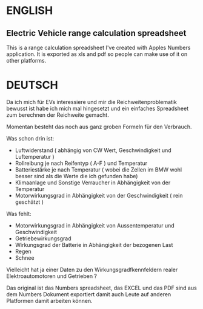 ENGLISH
=======

Electric Vehicle range calculation spreadsheet
----------------------------------------------

This is a range calculation spreadsheet I've created with Apples Numbers application.
It is exported as xls and pdf so people can make use of it on other platforms.

DEUTSCH
=======

Da ich mich für EVs interessiere und mir die Reichweitenproblematik bewusst ist habe ich mich mal hingesetzt und ein einfaches Spreadsheet zum berechnen der Reichweite gemacht.

Momentan besteht das noch aus ganz groben Formeln für den Verbrauch.

Was schon drin ist:

- Luftwiderstand ( abhängig von CW Wert, Geschwindigkeit und Luftemperatur )
- Rollreibung je nach Reifentyp ( A-F ) und Temperatur
- Batteriestärke je nach Temperatur ( wobei die Zellen im BMW wohl besser sind als die Werte die ich gefunden habe)
- Klimaanlage und Sonstige Verraucher in Abhängigkeit von der Temperatur
- Motorwirkungsgrad in Abhängigkeit von der Geschwindigkeit ( rein geschätzt )

Was fehlt:

- Motorwirkungsgrad in Abhängigkeit von Aussentemperatur und Geschwindigkeit
- Getriebewirkungsgrad
- Wirkungsgrad der Batterie in Abhängigkeit der bezogenen Last
- Regen
- Schnee

Vielleicht hat ja einer Daten zu den Wirkungsgradfkennfeldern realer Elektroautomotoren und Getrieben ? 

Das original ist das Numbers spreadsheet, das EXCEL und das PDF sind aus dem Numbers Dokument exportiert damit auch Leute auf anderen Platformen damit arbeiten können.


